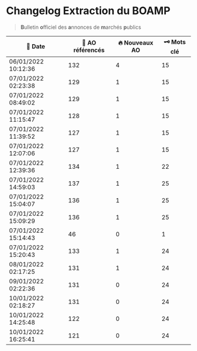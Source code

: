 # Changelog Extraction du BOAMP
> **B**ulletin **o**fficiel des **a**nnonces de **m**archés **p**ublics

| 📅 Date | 📝 AO référencés | 🔥 Nouveaux AO | 🗝 Mots clé |
|---|---|---|---|
|06/01/2022 10:12:36 | 132 | 4| 15|
|07/01/2022 02:23:38 | 129 | 1| 15|
|07/01/2022 08:49:02 | 129 | 1| 15|
|07/01/2022 11:15:47 | 128 | 1| 15|
|07/01/2022 11:39:52 | 127 | 1| 15|
|07/01/2022 12:07:06 | 127 | 1| 15|
|07/01/2022 12:39:36 | 134 | 1| 22|
|07/01/2022 14:59:03 | 137 | 1| 25|
|07/01/2022 15:04:07 | 136 | 1| 25|
|07/01/2022 15:09:29 | 136 | 1| 25|
|07/01/2022 15:14:43 | 46 | 0| 1|
|07/01/2022 15:20:43 | 133 | 1| 24|
|08/01/2022 02:17:25 | 131 | 1| 24|
|09/01/2022 02:22:36 | 131 | 0| 24|
|10/01/2022 02:18:27 | 131 | 0| 24|
|10/01/2022 14:25:48 | 122 | 0 | 24|
|10/01/2022 16:25:41 | 121 | 0 | 24|
